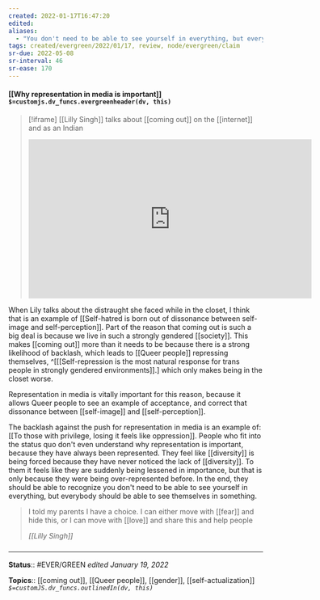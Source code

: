 ```yaml
---
created: 2022-01-17T16:47:20 
edited: 
aliases:
  - "You don't need to be able to see yourself in everything, but everybody should be able to see themselves in something"
tags: created/evergreen/2022/01/17, review, node/evergreen/claim
sr-due: 2022-05-08
sr-interval: 46
sr-ease: 170
---
```


#### [[Why representation in media is important]] `$=customjs.dv_funcs.evergreenheader(dv, this)`
> [!iframe] [[Lilly Singh]] talks about [[coming out]] on the [[internet]] and as an Indian
> 
> <iframe width="560" height="315" src="https://www.youtube.com/embed/UZSwDZ72Lp8?start=2820" title="YouTube video player" frameborder="0" allow="accelerometer; autoplay; clipboard-write; encrypted-media; gyroscope; picture-in-picture" allowfullscreen></iframe>

When Lily talks about the distraught she faced while in the closet,
I think that is an example of 
[[Self-hatred is born out of dissonance between self-image and self-perception]]. 
Part of the reason that coming out is such a big deal is because we live in such a strongly gendered [[society]]. 
This makes [[coming out]] more than it needs to be because there is a strong likelihood of backlash, which leads to [[Queer people]] repressing themselves,
^[[[Self-repression is the most natural response for trans people in strongly gendered environments]].]
which only makes being in the closet worse.

Representation in media is vitally important for this reason, because it allows Queer people to see an example of acceptance, 
and correct that dissonance between [[self-image]] and [[self-perception]].

The backlash against the push for representation in media is an example of: [[To those with privilege, losing it feels like oppression]].
People who fit into the status quo don't even understand why representation is important, because they have always been represented.
They feel like [[diversity]] is being forced because they have never noticed the lack of [[diversity]].
To them it feels like they are suddenly being lessened in importance, but that is only because they were being over-represented before.
In the end, they should be able to recognize
you don't need to be able to see yourself in everything, but everybody should be able to see themselves in something.

> I told my parents I have a choice. I can either move with [[fear]] and hide this, or I can move with [[love]] and share this and help people
>
> <cite>[[Lilly Singh]]</cite>
### <hr class="footnote"/>

**Status**:: #EVER/GREEN 
*edited January 19, 2022*

**Topics**:: [[coming out]], [[Queer people]], [[gender]], [[self-actualization]]
*`$=customJS.dv_funcs.outlinedIn(dv, this)`*
